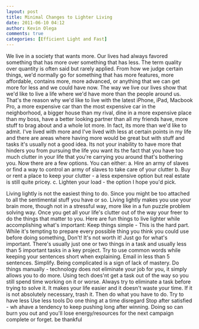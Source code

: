 ```yaml
---
layout: post
title: Minimal Changes to Lighter Living
date: 2011-06-10 04:12
author: Kevin Olega
comments: true
categories: [Efficient Light and Fast]
---
```

We live in a society that wants more. Our lives had always favored something that has more over something that has less. The term quality over quantity is often said but rarely applied. From how we judge certain things, we'd normally go for something that has more features, more affordable, contains more, more advanced, or anything that we can get more for less and we could have now. The way we live our lives show that we'd like to live a life where we'd have more than the people around us. That's the reason why we'd like to live with the latest iPhone, iPad, Macbook Pro, a more expensive car than the most expensive car in the neighborhood, a bigger house than my rival, dine in a more expensive place than my boss, have a better looking partner than all my friends have, more stuff to brag about and a whole lot more. In fact, its more than we'd like to admit. I've lived with more and I've lived with less at certain points in my life and there are areas where having more would be great but with stuff and tasks  it's usually not a good idea. Its not your inability to have more that hinders you from pursuing the life you want its the fact that you have too much clutter in your life that you're carrying you around that's bothering you.
Now there are a few options. You can either:
a. Hire an army of slaves or find a way to control an army of slaves to take care of your clutter
b. Buy or rent a place to keep your clutter - a less expensive option but real estate is still quite pricey.
c. Lighten your load - the option I hope you'd pick.

Living lightly is not the easiest thing to do. Since you might be too attached to all the sentimental stuff you have or so. Living lightly makes you use your brain more, though not in a stressful way, more like in a fun puzzle problem solving way. Once you get all your life's clutter out of the way your freer to do the things that matter to you.
Here are fun things to live lighter while accomplishing what's important:
Keep things simple - This is the hard part. While it's tempting to prepare every possible thing you think you could use before doing something, Don't! It's not worth it! Just go for what's important. There's usually just one or two things in a task and usually less than 5 important tasks in a key project. Try to use common words while keeping your sentences short when explaining. Email in less than 5 sentences. Simplify. Being complicated is a sign of lack of mastery.
Do things manually - technology does not eliminate your job for you, it simply allows you to do more. Using tech does'nt get a task out of the way so you still spend time working on it or worse. Always try to eliminate a task before trying to solve it. It makes your life easier and it doesn't waste your time. If it is not absolutely necessary, trash it. Then do what you have to do.
Try to have less
Use less tools
Do one thing at a time
disregard
Stop after satisfied - wh ahave a tendency to keep pushing long after winning. Doing so can burn you out and you'll lose energy/resources for the next campaign
complete or forget.
be thankful
